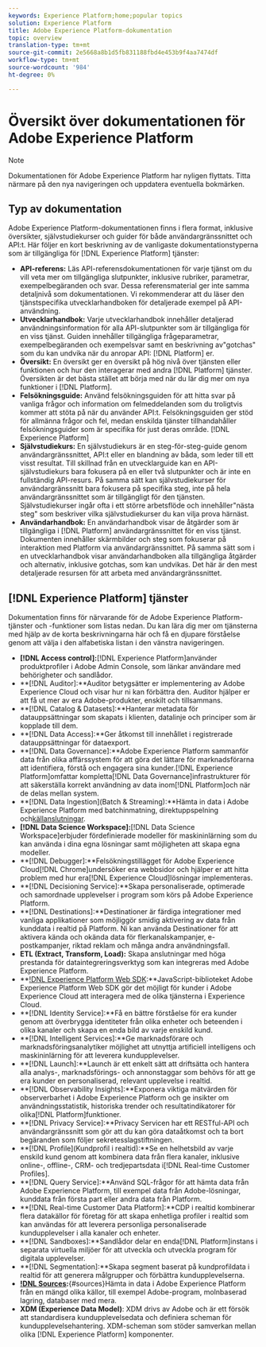 ```yaml
---
keywords: Experience Platform;home;popular topics
solution: Experience Platform
title: Adobe Experience Platform-dokumentation
topic: overview
translation-type: tm+mt
source-git-commit: 2e5668a8b1d5fb831188fbd4e453b9f4aa7474df
workflow-type: tm+mt
source-wordcount: '984'
ht-degree: 0%

---
```



# Översikt över dokumentationen för Adobe Experience Platform

>[!NOTE]
>Dokumentationen för Adobe Experience Platform har nyligen flyttats. Titta närmare på den nya navigeringen och uppdatera eventuella bokmärken.

## Typ av dokumentation

Adobe Experience Platform-dokumentationen finns i flera format, inklusive översikter, självstudiekurser och guider för både användargränssnittet och API:t. Här följer en kort beskrivning av de vanligaste dokumentationstyperna som är tillgängliga för [!DNL Experience Platform] tjänster:

* **API-referens:** Läs API-referensdokumentationen för varje tjänst om du vill veta mer om tillgängliga slutpunkter, inklusive rubriker, parametrar, exempelbegäranden och svar. Dessa referensmaterial ger inte samma detaljnivå som dokumentationen. Vi rekommenderar att du läser den tjänstspecifika utvecklarhandboken för detaljerade exempel på API-användning.
* **Utvecklarhandbok:** Varje utvecklarhandbok innehåller detaljerad användningsinformation för alla API-slutpunkter som är tillgängliga för en viss tjänst. Guiden innehåller tillgängliga frågeparametrar, exempelbegäranden och exempelsvar samt en beskrivning av&quot;gotchas&quot; som du kan undvika när du anropar API: [!DNL Platform] er.
* **Översikt:** En översikt ger en översikt på hög nivå över tjänsten eller funktionen och hur den interagerar med andra [!DNL Platform] tjänster. Översikten är det bästa stället att börja med när du lär dig mer om nya funktioner i [!DNL Platform].
* **Felsökningsguide:** Använd felsökningsguiden för att hitta svar på vanliga frågor och information om felmeddelanden som du troligtvis kommer att stöta på när du använder API:t. Felsökningsguiden ger stöd för allmänna frågor och fel, medan enskilda tjänster tillhandahåller felsökningsguider som är specifika för just deras område. [!DNL Experience Platform]
* **Självstudiekurs:** En självstudiekurs är en steg-för-steg-guide genom användargränssnittet, API:t eller en blandning av båda, som leder till ett visst resultat. Till skillnad från en utvecklarguide kan en API-självstudiekurs bara fokusera på en eller två slutpunkter och är inte en fullständig API-resurs. På samma sätt kan självstudiekurser för användargränssnitt bara fokusera på specifika steg, inte på hela användargränssnittet som är tillgängligt för den tjänsten. Självstudiekurser ingår ofta i ett större arbetsflöde och innehåller&quot;nästa steg&quot; som beskriver vilka självstudiekurser du kan vilja prova härnäst.
* **Användarhandbok:** En användarhandbok visar de åtgärder som är tillgängliga i [!DNL Platform] användargränssnittet för en viss tjänst. Dokumenten innehåller skärmbilder och steg som fokuserar på interaktion med Platform via användargränssnittet. På samma sätt som i en utvecklarhandbok visar användarhandboken alla tillgängliga åtgärder och alternativ, inklusive gotchas, som kan undvikas. Det här är den mest detaljerade resursen för att arbeta med användargränssnittet.

## [!DNL Experience Platform] tjänster

Dokumentation finns för närvarande för de Adobe Experience Platform-tjänster och -funktioner som listas nedan. Du kan lära dig mer om tjänsterna med hjälp av de korta beskrivningarna här och få en djupare förståelse genom att välja i den alfabetiska listan i den vänstra navigeringen.

* **[!DNL Access control]:**[!DNL Experience Platform]använder produktprofiler i Adobe Admin Console, som länkar användare med behörigheter och sandlådor.
* **[!DNL Auditor]:**Auditor betygsätter er implementering av Adobe Experience Cloud och visar hur ni kan förbättra den. Auditor hjälper er att få ut mer av era Adobe-produkter, enskilt och tillsammans.
* **[!DNL Catalog & Datasets]:**Hanterar metadata för datauppsättningar som skapats i klienten, datalinje och principer som är kopplade till dem.
* **[!DNL Data Access]:**Ger åtkomst till innehållet i registrerade datauppsättningar för dataexport.
* **[!DNL Data Governance]:**Adobe Experience Platform sammanför data från olika affärssystem för att göra det lättare för marknadsförarna att identifiera, förstå och engagera sina kunder.[!DNL Experience Platform]omfattar kompletta[!DNL Data Governance]infrastrukturer för att säkerställa korrekt användning av data inom[!DNL Platform]och när de delas mellan system.
* **[!DNL Data Ingestion](Batch &amp; Streaming):**Hämta in data i Adobe Experience Platform med batchinmatning, direktuppspelning och[källanslutningar](#sources).
* **[!DNL Data Science Workspace]:**[!DNL Data Science Workspace]erbjuder fördefinierade modeller för maskininlärning som du kan använda i dina egna lösningar samt möjligheten att skapa egna modeller.
* **[!DNL Debugger]:**Felsökningstillägget för Adobe Experience Cloud[!DNL Chrome]undersöker era webbsidor och hjälper er att hitta problem med hur era[!DNL Experience Cloud]lösningar implementeras.
* **[!DNL Decisioning Service]:**Skapa personaliserade, optimerade och samordnade upplevelser i program som körs på Adobe Experience Platform.
* **[!DNL Destinations]:**Destinationer är färdiga integrationer med vanliga applikationer som möjliggör smidig aktivering av data från kunddata i realtid på Platform. Ni kan använda Destinationer för att aktivera kända och okända data för flerkanalskampanjer, e-postkampanjer, riktad reklam och många andra användningsfall.
* **ETL (Extract, Transform, Load):** Skapa anslutningar med höga prestanda för dataintegreringsverktyg som kan integreras med Adobe Experience Platform.
* **[!DNL Experience Platform Web SDK](Beta):**JavaScript-biblioteket Adobe Experience Platform Web SDK gör det möjligt för kunder i Adobe Experience Cloud att interagera med de olika tjänsterna i Experience Cloud.
* **[!DNL Identity Service]:**Få en bättre förståelse för era kunder genom att överbrygga identiteter från olika enheter och beteenden i olika kanaler och skapa en enda bild av varje enskild kund.
* **[!DNL Intelligent Services]:**Ge marknadsförare och marknadsföringsanalytiker möjlighet att utnyttja artificiell intelligens och maskininlärning för att leverera kundupplevelser.
* **[!DNL Launch]:**Launch är ett enkelt sätt att driftsätta och hantera alla analys-, marknadsförings- och annonstaggar som behövs för att ge era kunder en personaliserad, relevant upplevelse i realtid.
* **[!DNL Observability Insights]:**Exponera viktiga mätvärden för observerbarhet i Adobe Experience Platform och ge insikter om användningsstatistik, historiska trender och resultatindikatorer för olika[!DNL Platform]funktioner.
* **[!DNL Privacy Service]:**Privacy Servicen har ett RESTful-API och användargränssnitt som gör att du kan göra dataåtkomst och ta bort begäranden som följer sekretesslagstiftningen.
* **[!DNL Profile](Kundprofil i realtid):**Se en helhetsbild av varje enskild kund genom att kombinera data från flera kanaler, inklusive online-, offline-, CRM- och tredjepartsdata i[!DNL Real-time Customer Profiles].
* **[!DNL Query Service]:**Använd SQL-frågor för att hämta data från Adobe Experience Platform, till exempel data från Adobe-lösningar, kunddata från första part eller andra data från Platform.
* **[!DNL Real-time Customer Data Platform]:**CDP i realtid kombinerar flera datakällor för företag för att skapa enhetliga profiler i realtid som kan användas för att leverera personliga personaliserade kundupplevelser i alla kanaler och enheter.
* **[!DNL Sandboxes]:**Sandlådor delar en enda[!DNL Platform]instans i separata virtuella miljöer för att utveckla och utveckla program för digitala upplevelser.
* **[!DNL Segmentation]:**Skapa segment baserat på kundprofildata i realtid för att generera målgrupper och förbättra kundupplevelserna.
* **[!DNL Sources](Anslutningar):**{#sources}Hämta in data i Adobe Experience Platform från en mängd olika källor, till exempel Adobe-program, molnbaserad lagring, databaser med mera.
* **XDM (Experience Data Model)**: XDM drivs av Adobe och är ett försök att standardisera kundupplevelsedata och definiera scheman för kundupplevelsehantering. XDM-scheman som stöder samverkan mellan olika [!DNL Experience Platform] komponenter.